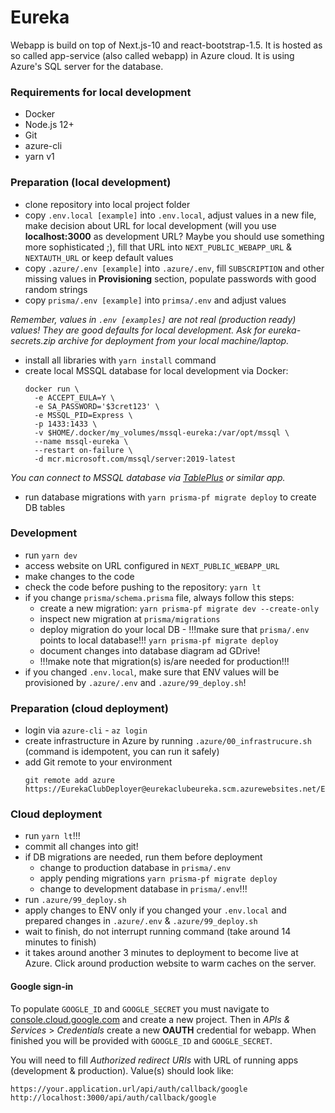 # Eureka

Webapp is build on top of Next.js-10 and react-bootstrap-1.5. It is hosted as so called app-service (also called webapp) in Azure cloud. It is using Azure's SQL server for the database.

### Requirements for local development
- Docker
- Node.js 12+
- Git
- azure-cli
- yarn v1


### Preparation (local development)
- clone repository into local project folder
- copy `.env.local [example]` into `.env.local`, adjust values in a new file, make decision about URL for local development (will you use **localhost:3000** as development URL? Maybe you should use something more sophisticated ;), fill that URL into `NEXT_PUBLIC_WEBAPP_URL` & `NEXTAUTH_URL` or keep default values
- copy `.azure/.env [example]` into `.azure/.env`, fill `SUBSCRIPTION` and other missing values in **Provisioning** section, populate passwords with good random strings
- copy `prisma/.env [example]` into `primsa/.env` and adjust values

*Remember, values in `.env [examples]` are not real (production ready) values! They are good defaults for local development. Ask for eureka-secrets.zip archive for deployment from your local machine/laptop.*

- install all libraries with `yarn install` command
- create local MSSQL database for local development via Docker:
  ```
  docker run \
    -e ACCEPT_EULA=Y \
    -e SA_PASSWORD='$3cret123' \
    -e MSSQL_PID=Express \
    -p 1433:1433 \
    -v $HOME/.docker/my_volumes/mssql-eureka:/var/opt/mssql \
    --name mssql-eureka \
    --restart on-failure \
    -d mcr.microsoft.com/mssql/server:2019-latest
  ```
*You can connect to MSSQL database via [TablePlus](https://tableplus.com/download) or similar app.*

- run database migrations with `yarn prisma-pf migrate deploy` to create DB tables

### Development
- run `yarn dev`
- access website on URL configured in `NEXT_PUBLIC_WEBAPP_URL`
- make changes to the code
- check the code before pushing to the repository: `yarn lt`
- if you change `prisma/schema.prisma` file, always follow this steps:
  - create a new migration: `yarn prisma-pf migrate dev --create-only`
  - inspect new migration at `prisma/migrations`
  - deploy migration do your local DB - !!!make sure that `prisma/.env` points to local database!!!
  `yarn prisma-pf migrate deploy`
  - document changes into database diagram ad GDrive!
  - !!!make note that migration(s) is/are needed for production!!!
- if you changed `.env.local`, make sure that ENV values will be provisioned by `.azure/.env` and `.azure/99_deploy.sh`!

### Preparation (cloud deployment)
- login via `azure-cli` - `az login`
- create infrastructure in Azure by running `.azure/00_infrastrucure.sh` (command is idempotent, you can run it safely)
- add Git remote to your environment
  ```
  git remote add azure https://EurekaClubDeployer@eurekaclubeureka.scm.azurewebsites.net/EurekaClubEureka.git
  ```

### Cloud deployment
- run `yarn lt`!!!
- commit all changes into git!
- if DB migrations are needed, run them before deployment
  - change to production database in `prisma/.env`
  - apply pending migrations `yarn prisma-pf migrate deploy`
  - change to development database in `prisma/.env`!!!
- run `.azure/99_deploy.sh`
- apply changes to ENV only if you changed your `.env.local` and prepared changes in `.azure/.env` & `.azure/99_deploy.sh`
- wait to finish, do not interrupt running command (take around 14 minutes to finish)
- it takes around another 3 minutes to deployment to become live at Azure. Click around production website to warm caches on the server.


#### Google sign-in
To populate `GOOGLE_ID` and `GOOGLE_SECRET` you must navigate to [console.cloud.google.com](http://console.cloud.google.com/) and create a new project. Then in *APIs & Services* > *Credentials* create a new **OAUTH** credential for webapp. When finished you will be provided with `GOOGLE_ID` and `GOOGLE_SECRET`.

You will need to fill *Authorized redirect URIs* with URL of running apps (development & production). Value(s) should look like:

```
https://your.application.url/api/auth/callback/google
http://localhost:3000/api/auth/callback/google
```
